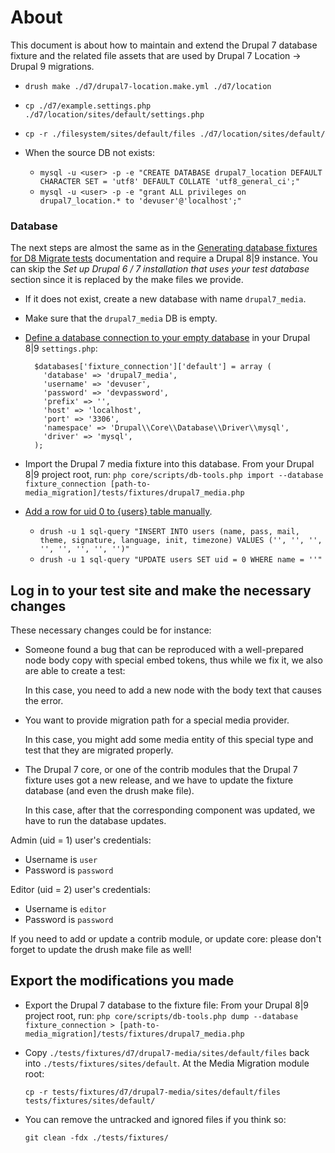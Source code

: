 # About

This document is about how to maintain and extend the Drupal 7 database fixture
and the related file assets that are used by Drupal 7 Location → Drupal 9
migrations.

- `drush make ./d7/drupal7-location.make.yml ./d7/location`

- `cp ./d7/example.settings.php ./d7/location/sites/default/settings.php`

- `cp -r ./filesystem/sites/default/files ./d7/location/sites/default/`

- When the source DB not exists:
  - `mysql -u <user> -p -e "CREATE DATABASE drupal7_location DEFAULT CHARACTER SET = 'utf8' DEFAULT COLLATE 'utf8_general_ci';"`
  - `mysql -u <user> -p -e "grant ALL privileges on drupal7_location.* to 'devuser'@'localhost';"`


### Database

The next steps are almost the same as in the
[Generating database fixtures for D8 Migrate tests][1] documentation and require
a Drupal 8|9 instance. You can skip the _Set up Drupal 6 / 7 installation that
uses your test database_ section since it is replaced by the make files
we provide.

- If it does not exist, create a new database with name `drupal7_media`.

- Make sure that the `drupal7_media` DB is empty.

- [Define a database connection to your empty database][2] in your Drupal 8|9
  `settings.php`:
  ```
    $databases['fixture_connection']['default'] = array (
      'database' => 'drupal7_media',
      'username' => 'devuser',
      'password' => 'devpassword',
      'prefix' => '',
      'host' => 'localhost',
      'port' => '3306',
      'namespace' => 'Drupal\\Core\\Database\\Driver\\mysql',
      'driver' => 'mysql',
    );
    ```

- Import the Drupal 7 media fixture into this database.
  From your Drupal 8|9 project root, run:
  `php core/scripts/db-tools.php import --database fixture_connection [path-to-media_migration]/tests/fixtures/drupal7_media.php`

- [Add a row for uid 0 to {users} table manually][3].
  - `drush -u 1 sql-query "INSERT INTO users (name, pass, mail, theme, signature, language, init, timezone) VALUES ('', '', '', '', '', '', '', '')"`
  - `drush -u 1 sql-query "UPDATE users SET uid = 0 WHERE name = ''"`


##  Log in to your test site and make the necessary changes

These necessary changes could be for instance:
- Someone found a bug that can be reproduced with a well-prepared node body
  copy with special embed tokens, thus while we fix it, we also are able to
  create a test:

  In this case, you need to add a new node with the body text that causes the
  error.

- You want to provide migration path for a special media provider.

  In this case, you might add some media entity of this special type and test
  that they are migrated properly.

- The Drupal 7 core, or one of the contrib modules that the Drupal 7 fixture
  uses got a new release, and we have to update the fixture database (and even
  the drush make file).

  In this case, after that the corresponding component was updated, we have to
  run the database updates.

Admin (uid = 1) user's credentials:

- Username is `user`
- Password is `password`

Editor (uid = 2) user's credentials:

- Username is `editor`
- Password is `password`

If you need to add or update a contrib module, or update core: please don't
forget to update the drush make file as well!


## Export the modifications you made

- Export the Drupal 7 database to the fixture file:
  From your Drupal 8|9 project root, run:
  `php core/scripts/db-tools.php dump --database fixture_connection > [path-to-media_migration]/tests/fixtures/drupal7_media.php`

- Copy `./tests/fixtures/d7/drupal7-media/sites/default/files` back into
  `./tests/fixtures/sites/default`. At the Media Migration module root:

  `cp -r tests/fixtures/d7/drupal7-media/sites/default/files tests/fixtures/sites/default/`

- You can remove the untracked and ignored files if you think so:

  `git clean -fdx ./tests/fixtures/`


[1]: https://www.drupal.org/node/2583227
[2]: https://www.drupal.org/node/2583227#s-importing-data-from-the-fixture-to-your-testdatabase
[3]: https://www.drupal.org/node/1029506
